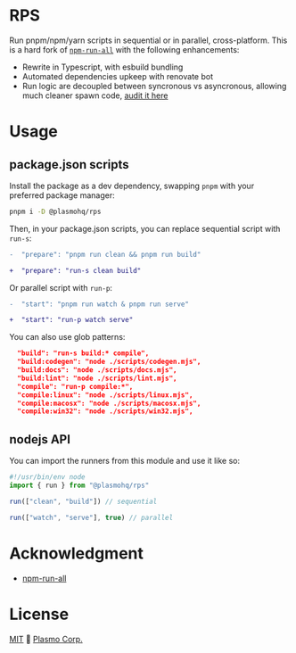 # RPS

Run pnpm/npm/yarn scripts in sequential or in parallel, cross-platform. This is a hard fork of [`npm-run-all`](https://github.com/mysticatea/npm-run-all/) with the following enhancements:

- Rewrite in Typescript, with esbuild bundling
- Automated dependencies upkeep with renovate bot
- Run logic are decoupled between syncronous vs asyncronous, allowing much cleaner spawn code, [audit it here](https://github.com/PlasmoHQ/rps/blob/main/src/core/run-task-list.ts#L50-L57)

# Usage

## package.json scripts

Install the package as a dev dependency, swapping `pnpm` with your preferred package manager:

```bash
pnpm i -D @plasmohq/rps
```

Then, in your package.json scripts, you can replace sequential script with `run-s`:

```diff
-  "prepare": "pnpm run clean && pnpm run build"

+  "prepare": "run-s clean build"
```

Or parallel script with `run-p`:

```diff
-  "start": "pnpm run watch & pnpm run serve"

+  "start": "run-p watch serve"
```

You can also use glob patterns:

```json
  "build": "run-s build:* compile",
  "build:codegen": "node ./scripts/codegen.mjs",
  "build:docs": "node ./scripts/docs.mjs",
  "build:lint": "node ./scripts/lint.mjs",
  "compile": "run-p compile:*",
  "compile:linux": "node ./scripts/linux.mjs",
  "compile:macosx": "node ./scripts/macosx.mjs",
  "compile:win32": "node ./scripts/win32.mjs",
```

## nodejs API

You can import the runners from this module and use it like so:

```ts
#!/usr/bin/env node
import { run } from "@plasmohq/rps"

run(["clean", "build"]) // sequential

run(["watch", "serve"], true) // parallel
```

# Acknowledgment

- [npm-run-all](https://github.com/mysticatea/npm-run-all/)

# License

[MIT](./LICENSE) 🚀 [Plasmo Corp.](https://plasmo.com)
